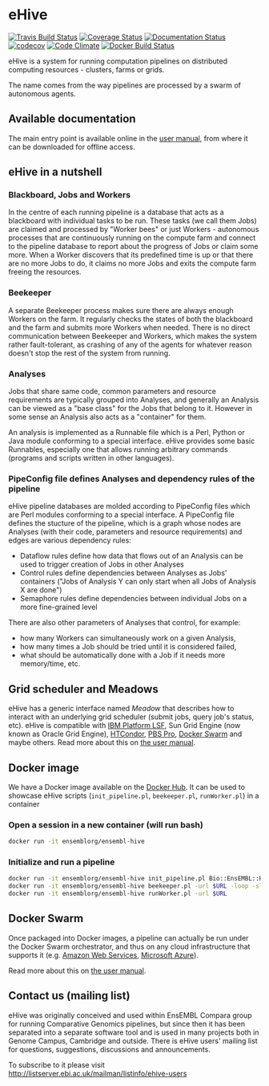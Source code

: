 eHive
=====

[![Travis Build Status](https://travis-ci.org/Ensembl/ensembl-hive.svg?branch=master)](https://travis-ci.org/Ensembl/ensembl-hive)
[![Coverage Status](https://coveralls.io/repos/Ensembl/ensembl-hive/badge.svg?branch=master&service=github)](https://coveralls.io/github/Ensembl/ensembl-hive?branch=master)
[![Documentation Status](https://readthedocs.org/projects/ensembl-hive/badge/?version=master)](http://ensembl-hive.readthedocs.io/en/master)
[![codecov](https://codecov.io/gh/Ensembl/ensembl-hive/branch/master/graph/badge.svg)](https://codecov.io/gh/Ensembl/ensembl-hive/branch/master)
[![Code Climate](https://codeclimate.com/github/Ensembl/ensembl-hive/badges/gpa.svg)](https://codeclimate.com/github/Ensembl/ensembl-hive)
[![Docker Build Status](https://img.shields.io/docker/build/ensemblorg/ensembl-hive.svg)](https://hub.docker.com/r/ensemblorg/ensembl-hive)

eHive is a system for running computation pipelines on distributed computing resources - clusters, farms or grids.

The name comes from the way pipelines are processed by a swarm of autonomous agents.

Available documentation
-----------------------

The main entry point is available online in the [user
manual](https://ensembl-hive.readthedocs.io/en/master/), from where it can
be downloaded for offline access.


eHive in a nutshell
-------------------

### Blackboard, Jobs and Workers

In the centre of each running pipeline is a database that acts as a blackboard with individual tasks to be run.
These tasks (we call them Jobs) are claimed and processed by "Worker bees" or just Workers - autonomous processes
that are continuously running on the compute farm and connect to the pipeline database to report about the progress of Jobs
or claim some more. When a Worker discovers that its predefined time is up or that there are no more Jobs to do,
it claims no more Jobs and exits the compute farm freeing the resources.

### Beekeeper

A separate Beekeeper process makes sure there are always enough Workers on the farm.
It regularly checks the states of both the blackboard and the farm and submits more Workers when needed.
There is no direct communication between Beekeeper and Workers, which makes the system rather fault-tolerant,
as crashing of any of the agents for whatever reason doesn't stop the rest of the system from running.

### Analyses

Jobs that share same code, common parameters and resource requirements are typically grouped into Analyses,
and generally an Analysis can be viewed as a "base class" for the Jobs that belong to it.
However in some sense an Analysis also acts as a "container" for them.

An analysis is implemented as a Runnable file which is a Perl, Python or
Java module conforming to a special interface. eHive provides some basic
Runnables, especially one that allows running arbitrary commands (programs
and scripts written in other languages).

### PipeConfig file defines Analyses and dependency rules of the pipeline

eHive pipeline databases are molded according to PipeConfig files which are Perl modules conforming to a special interface.
A PipeConfig file defines the stucture of the pipeline, which is a graph whose nodes are Analyses
(with their code, parameters and resource requirements) and edges are various dependency rules:

* Dataflow rules define how data that flows out of an Analysis can be used to trigger creation of Jobs in other Analyses
* Control rules define dependencies between Analyses as Jobs' containers ("Jobs of Analysis Y can only start when all Jobs of Analysis X are done")
* Semaphore rules define dependencies between individual Jobs on a more fine-grained level

There are also other parameters of Analyses that control, for example:

* how many Workers can simultaneously work on a given Analysis,
* how many times a Job should be tried until it is considered failed,
* what should be automatically done with a Job if it needs more memory/time,
  etc.

Grid scheduler and Meadows
--------------------------

eHive has a generic interface named _Meadow_ that describes how to interact with an underlying grid scheduler (submit jobs, query job's status, etc). eHive is compatible with
[IBM Platform LSF](http://www-03.ibm.com/systems/spectrum-computing/products/lsf/),
Sun Grid Engine (now known as Oracle Grid Engine),
[HTCondor](https://research.cs.wisc.edu/htcondor/),
[PBS Pro](http://www.pbspro.org),
[Docker Swarm](https://docs.docker.com/engine/swarm/) and maybe others. Read more about this on [the user manual](http://ensembl-hive.readthedocs.io/en/master/contrib/alternative_meadows.html).

Docker image
------------

We have a Docker image available on the [Docker
Hub](https://hub.docker.com/r/ensemblorg/ensembl-hive/). It can be used to
showcase eHive scripts (`init_pipeline.pl`, `beekeeper.pl`, `runWorker.pl`) in a
container

### Open a session in a new container (will run bash)

```bash
docker run -it ensemblorg/ensembl-hive
```

### Initialize and run a pipeline

```bash
docker run -it ensemblorg/ensembl-hive init_pipeline.pl Bio::EnsEMBL::Hive::Examples::LongMult::PipeConfig::LongMult_conf -pipeline_url $URL
docker run -it ensemblorg/ensembl-hive beekeeper.pl -url $URL -loop -sleep 0.2
docker run -it ensemblorg/ensembl-hive runWorker.pl -url $URL
```

Docker Swarm
------------

Once packaged into Docker images, a pipeline can actually be run under the
Docker Swarm orchestrator, and thus on any cloud infrastructure that supports
it (e.g. [Amazon Web Services](https://docs.docker.com/docker-cloud/cloud-swarm/create-cloud-swarm-aws/),
[Microsoft Azure](https://docs.docker.com/docker-cloud/cloud-swarm/create-cloud-swarm-azure/)).

Read more about this on [the user manual](http://ensembl-hive.readthedocs.io/en/master/contrib/docker-swarm.html).

Contact us (mailing list)
-------------------------

eHive was originally conceived and used within EnsEMBL Compara group
for running Comparative Genomics pipelines, but since then it has been separated
into a separate software tool and is used in many projects both in Genome Campus, Cambridge and outside.
There is eHive users' mailing list for questions, suggestions, discussions and announcements.

To subscribe to it please visit <http://listserver.ebi.ac.uk/mailman/listinfo/ehive-users>
